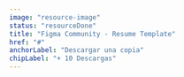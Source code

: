 ```yaml
---
image: "resource-image"
status: "resourceDone"
title: "Figma Community - Resume Template"
href: "#"
anchorLabel: "Descargar una copia"
chipLabel: "+ 10 Descargas"
---
```

